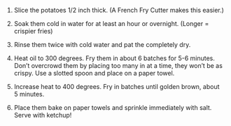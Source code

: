1. Slice the potatoes 1/2 inch thick. (A French Fry Cutter makes this easier.)

2. Soak them cold in water for at least an hour or overnight. (Longer = crispier fries)

3. Rinse them twice with cold water and pat the completely dry.

4. Heat oil to 300 degrees. Fry them in about 6 batches for 5-6 minutes. Don’t overcrowd them by placing too many in at a time, they won’t be as crispy. Use a slotted spoon and place on a paper towel.

5. Increase heat to 400 degrees. Fry in batches until golden brown, about 5 minutes.

6. Place them bake on paper towels and sprinkle immediately with salt. Serve with ketchup!